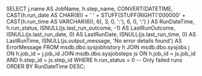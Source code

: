 SELECT 
    j.name AS JobName,
    h.step_name,
    CONVERT(DATETIME, 
        CAST(h.run_date AS CHAR(8)) + ' ' + 
        STUFF(STUFF(RIGHT('000000' + CAST(h.run_time AS VARCHAR(6)), 6), 3, 0, ':'), 6, 0, ':')
    ) AS RunDateTime,
    h.run_status,
    ISNULL(js.last_run_outcome, -1) AS LastRunOutcome,
    ISNULL(js.last_run_date, 0) AS LastRunDate,
    ISNULL(js.last_run_time, 0) AS LastRunTime,
    ISNULL(js.output_message, 'No error details found') AS ErrorMessage
FROM msdb.dbo.sysjobhistory h
JOIN msdb.dbo.sysjobs j ON h.job_id = j.job_id
JOIN msdb.dbo.sysjobsteps js 
    ON h.job_id = js.job_id AND h.step_id = js.step_id
WHERE h.run_status = 0  -- Only failed runs
ORDER BY RunDateTime DESC;